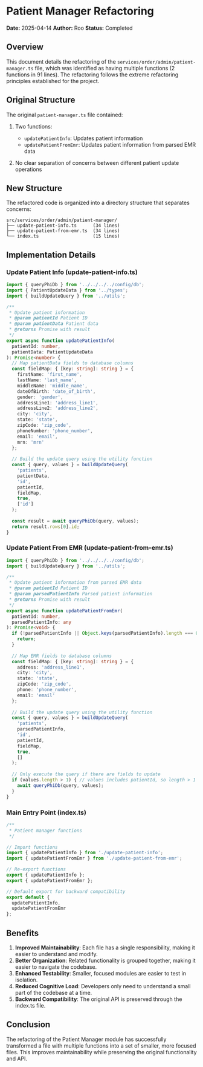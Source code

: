 # Patient Manager Refactoring

**Date:** 2025-04-14
**Author:** Roo
**Status:** Completed

## Overview

This document details the refactoring of the `services/order/admin/patient-manager.ts` file, which was identified as having multiple functions (2 functions in 91 lines). The refactoring follows the extreme refactoring principles established for the project.

## Original Structure

The original `patient-manager.ts` file contained:

1. Two functions:
   - `updatePatientInfo`: Updates patient information
   - `updatePatientFromEmr`: Updates patient information from parsed EMR data

2. No clear separation of concerns between different patient update operations

## New Structure

The refactored code is organized into a directory structure that separates concerns:

```
src/services/order/admin/patient-manager/
├── update-patient-info.ts      (34 lines)
├── update-patient-from-emr.ts  (34 lines)
└── index.ts                    (15 lines)
```

## Implementation Details

### Update Patient Info (update-patient-info.ts)

```typescript
import { queryPhiDb } from '../../../../config/db';
import { PatientUpdateData } from '../types';
import { buildUpdateQuery } from '../utils';

/**
 * Update patient information
 * @param patientId Patient ID
 * @param patientData Patient data
 * @returns Promise with result
 */
export async function updatePatientInfo(
  patientId: number,
  patientData: PatientUpdateData
): Promise<number> {
  // Map patientData fields to database columns
  const fieldMap: { [key: string]: string } = {
    firstName: 'first_name',
    lastName: 'last_name',
    middleName: 'middle_name',
    dateOfBirth: 'date_of_birth',
    gender: 'gender',
    addressLine1: 'address_line1',
    addressLine2: 'address_line2',
    city: 'city',
    state: 'state',
    zipCode: 'zip_code',
    phoneNumber: 'phone_number',
    email: 'email',
    mrn: 'mrn'
  };
  
  // Build the update query using the utility function
  const { query, values } = buildUpdateQuery(
    'patients',
    patientData,
    'id',
    patientId,
    fieldMap,
    true,
    ['id']
  );
  
  const result = await queryPhiDb(query, values);
  return result.rows[0].id;
}
```

### Update Patient From EMR (update-patient-from-emr.ts)

```typescript
import { queryPhiDb } from '../../../../config/db';
import { buildUpdateQuery } from '../utils';

/**
 * Update patient information from parsed EMR data
 * @param patientId Patient ID
 * @param parsedPatientInfo Parsed patient information
 * @returns Promise with result
 */
export async function updatePatientFromEmr(
  patientId: number,
  parsedPatientInfo: any
): Promise<void> {
  if (!parsedPatientInfo || Object.keys(parsedPatientInfo).length === 0) {
    return;
  }
  
  // Map EMR fields to database columns
  const fieldMap: { [key: string]: string } = {
    address: 'address_line1',
    city: 'city',
    state: 'state',
    zipCode: 'zip_code',
    phone: 'phone_number',
    email: 'email'
  };
  
  // Build the update query using the utility function
  const { query, values } = buildUpdateQuery(
    'patients',
    parsedPatientInfo,
    'id',
    patientId,
    fieldMap,
    true,
    []
  );
  
  // Only execute the query if there are fields to update
  if (values.length > 1) { // values includes patientId, so length > 1 means we have fields to update
    await queryPhiDb(query, values);
  }
}
```

### Main Entry Point (index.ts)

```typescript
/**
 * Patient manager functions
 */

// Import functions
import { updatePatientInfo } from './update-patient-info';
import { updatePatientFromEmr } from './update-patient-from-emr';

// Re-export functions
export { updatePatientInfo };
export { updatePatientFromEmr };

// Default export for backward compatibility
export default {
  updatePatientInfo,
  updatePatientFromEmr
};
```

## Benefits

1. **Improved Maintainability**: Each file has a single responsibility, making it easier to understand and modify.
2. **Better Organization**: Related functionality is grouped together, making it easier to navigate the codebase.
3. **Enhanced Testability**: Smaller, focused modules are easier to test in isolation.
4. **Reduced Cognitive Load**: Developers only need to understand a small part of the codebase at a time.
5. **Backward Compatibility**: The original API is preserved through the index.ts file.

## Conclusion

The refactoring of the Patient Manager module has successfully transformed a file with multiple functions into a set of smaller, more focused files. This improves maintainability while preserving the original functionality and API.